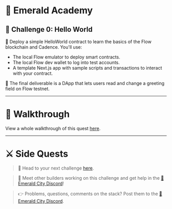 # 💎 Emerald Academy

## 🚩 Challenge 0: Hello World

🎫 Deploy a simple HelloWorld contract to learn the basics of the Flow blockchain and Cadence. You'll use:
- The local Flow emulator to deploy smart contracts. 
- The local Flow dev wallet to log into test accounts.
- A template Next.js app with sample scripts and transactions to interact with your contract.

🌟 The final deliverable is a DApp that lets users read and change a greeting field on Flow testnet.

---

# 🚶 Walkthrough

View a whole walkthrough of this quest [here](https://emerald-academy-v2.vercel.app/en/quickstarts/0-hello-world).

---

# ⚔️ Side Quests

> 🏃 Head to your next challenge [here](https://emerald-academy-v2.vercel.app/en/quickstarts/1-fungible-token).

> 💬 Meet other builders working on this challenge and get help in the [💎 Emerald City Discord](https://discord.gg/emeraldcity)!

> 👉 Problems, questions, comments on the stack? Post them to the [💎 Emerald City Discord](https://discord.gg/emeraldcity).
